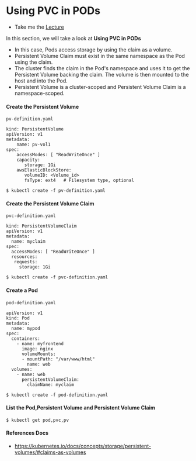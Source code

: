 # Using PVC in PODs

- Take me the [Lecture](https://kodekloud.com/topic/using-pvc-in-pods/)

In this section, we will take a look at **Using PVC in PODs**

- In this case, Pods access storage by using the claim as a volume.
- Persistent Volume Claim must exist in the same namespace as the Pod using the claim.
- The cluster finds the claim in the Pod's namespace and uses it to get the Persistent Volume backing the claim. The volume is then mounted to the host and into the Pod.
- Persistent Volume is a cluster-scoped and Persistent Volume Claim is a namespace-scoped.

#### Create the Persistent Volume

```
pv-definition.yaml

kind: PersistentVolume
apiVersion: v1
metadata:
    name: pv-vol1
spec:
    accessModes: [ "ReadWriteOnce" ]
    capacity:
       storage: 1Gi
    awsElasticBlockStore:
       volumeID: <Volume_id>
       fsType: ext4   # Filesystem type, optional
```

```
$ kubectl create -f pv-definition.yaml
```

#### Create the Persistent Volume Claim

```
pvc-definition.yaml

kind: PersistentVolumeClaim
apiVersion: v1
metadata:
  name: myclaim
spec:
  accessModes: [ "ReadWriteOnce" ]
  resources:
   requests:
     storage: 1Gi
```

```
$ kubectl create -f pvc-definition.yaml
```

#### Create a Pod

```
pod-definition.yaml

apiVersion: v1
kind: Pod
metadata:
  name: mypod
spec:
  containers:
    - name: myfrontend
      image: nginx
      volumeMounts:
      - mountPath: "/var/www/html"
        name: web
  volumes:
    - name: web
      persistentVolumeClaim:
        claimName: myclaim
```

```
$ kubectl create -f pod-definition.yaml
```

#### List the Pod,Persistent Volume and Persistent Volume Claim

```
$ kubectl get pod,pvc,pv
```

#### References Docs

- https://kubernetes.io/docs/concepts/storage/persistent-volumes/#claims-as-volumes

